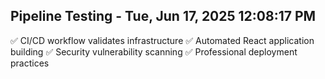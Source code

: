 
## Pipeline Testing - Tue, Jun 17, 2025 12:08:17 PM
✅ CI/CD workflow validates infrastructure
✅ Automated React application building
✅ Security vulnerability scanning
✅ Professional deployment practices

